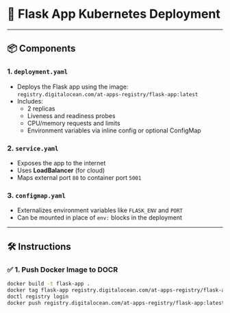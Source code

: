 # 🚀 Flask App Kubernetes Deployment

---

## 📦 Components

### 1. `deployment.yaml`

- Deploys the Flask app using the image:  
  `registry.digitalocean.com/at-apps-registry/flask-app:latest`
- Includes:
  - 2 replicas
  - Liveness and readiness probes
  - CPU/memory requests and limits
  - Environment variables via inline config or optional ConfigMap

### 2. `service.yaml`

- Exposes the app to the internet
- Uses **LoadBalancer** (for cloud) 
- Maps external port `80` to container port `5001`


### 3. `configmap.yaml` 

- Externalizes environment variables like `FLASK_ENV` and `PORT`
- Can be mounted in place of `env:` blocks in the deployment

---

## 🛠️  Instructions

### ✅ 1. Push Docker Image to DOCR

```bash
docker build -t flask-app .
docker tag flask-app registry.digitalocean.com/at-apps-registry/flask-app:latest
doctl registry login
docker push registry.digitalocean.com/at-apps-registry/flask-app:latest

